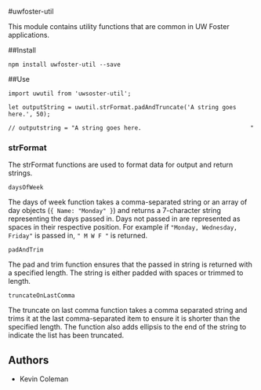#uwfoster-util

This module contains utility functions that are common in UW Foster applications.

##Install

    npm install uwfoster-util --save

##Use

    import uwutil from 'uwsoster-util';

    let outputString = uwutil.strFormat.padAndTruncate('A string goes here.', 50);

    // outputstring = "A string goes here.                               "

### strFormat

The strFormat functions are used to format data for output and return strings.

`daysOfWeek`

The days of week function takes a comma-separated string or an array of day objects (`{ Name: "Monday" }`) and returns a 7-character string representing the days passed in. Days not passed in are represented as spaces in their respective position. For example if `"Monday, Wednesday, Friday"` is passed in, `" M W F "` is returned.

`padAndTrim`

The pad and trim function ensures that the passed in string is returned with a specified length. The string is either padded with spaces or trimmed to length.

`truncateOnLastComma`

The truncate on last comma function takes a comma separated string and trims it at the last comma-separated item to ensure it is shorter than the specified length. The function also adds ellipsis to the end of the string to indicate the list has been truncated.

## Authors
- Kevin Coleman